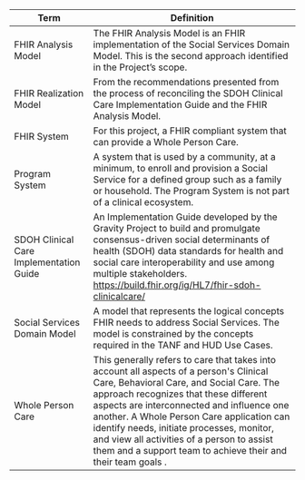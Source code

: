 
|Term|Definition|
|---|---|
|FHIR Analysis Model|The FHIR Analysis Model is an FHIR implementation of the Social Services Domain Model. This is the second approach identified in the Project’s scope.|
|FHIR Realization Model|From the recommendations presented from the process of reconciling the SDOH Clinical Care Implementation Guide and the FHIR Analysis Model.|
|FHIR System|For this project, a FHIR compliant system that can provide a Whole Person Care.|
|Program System|A system that is used by a community, at a minimum, to enroll and provision a Social Service for a defined group such as a family or household. The Program System is not part of a clinical ecosystem.|
|SDOH Clinical Care Implementation Guide|An Implementation Guide developed by the Gravity Project to build and promulgate consensus-driven social determinants of health (SDOH) data standards for health and social care interoperability and use among multiple stakeholders. https://build.fhir.org/ig/HL7/fhir-sdoh-clinicalcare/ |
|Social Services Domain Model|A model that represents the logical concepts FHIR needs to address Social Services. The model is constrained by the concepts required in the TANF and HUD Use Cases.|
|Whole Person Care|This generally refers to care that takes into account all aspects of a person's Clinical Care, Behavioral Care, and Social Care. The approach recognizes that these different aspects are interconnected and influence one another. A Whole Person Care application can identify needs, initiate processes, monitor, and view all activities of a person to assist them and a support team to achieve their and their team goals .|
